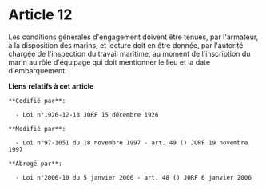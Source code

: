 # Article 12

Les conditions générales d'engagement doivent être tenues, par l'armateur, à la disposition des marins, et lecture doit en
être donnée, par l'autorité chargée de l'inspection du travail maritime, au moment de l'inscription du marin au rôle
d'équipage qui doit mentionner le lieu et la date d'embarquement.

**Liens relatifs à cet article**

	**Codifié par**:

	  - Loi n°1926-12-13 JORF 15 décembre 1926

	**Modifié par**:

	  - Loi n°97-1051 du 18 novembre 1997 - art. 49 () JORF 19 novembre 1997

	**Abrogé par**:

	  - Loi n°2006-10 du 5 janvier 2006 - art. 48 () JORF 6 janvier 2006
